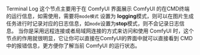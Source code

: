 Terminal Log 这个节点主要用于在 ComfyUI 界面展示 ComfyUI 的在CMD终端的运行信息，如需使用，需要将```mode模式``` 设置为 **logging**模式，则可以在图片生成任务进行时记录对应的日志信息，如```mode```设置为**stop**模式，则不会记录日志信息。
当你是采用远程连接或者局域网连接的方式来访问和使用 ComfyUI 时，这个节点的作用就很明显，它让你可以直接在ComfyUI的界面中就可以直接看到 CMD 中的报错信息，更方便你了解当前 ComfyUI 的运行状态。
